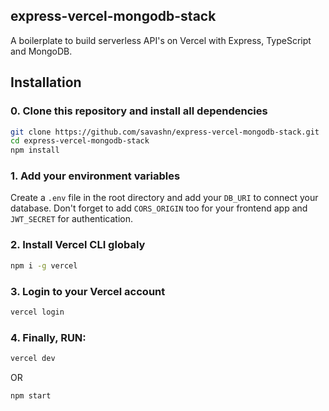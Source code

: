 ## express-vercel-mongodb-stack

A boilerplate to build serverless API's on Vercel with Express, TypeScript and MongoDB.

## Installation

### 0. Clone this repository and install all dependencies

```sh
git clone https://github.com/savashn/express-vercel-mongodb-stack.git
cd express-vercel-mongodb-stack
npm install
```

### 1. Add your environment variables

Create a `.env` file in the root directory and add your `DB_URI` to connect your database. Don't forget to add `CORS_ORIGIN` too for your frontend app and `JWT_SECRET` for authentication.

### 2. Install Vercel CLI globaly

```sh
npm i -g vercel
```

### 3. Login to your Vercel account

```sh
vercel login
```

### 4. Finally, RUN:

```sh
vercel dev
```

OR

```sh
npm start
```
